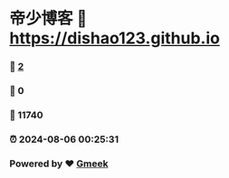 # 帝少博客 :link: https://dishao123.github.io 
### :page_facing_up: [2](https://dishao123.github.io/tag.html) 
### :speech_balloon: 0 
### :hibiscus: 11740 
### :alarm_clock: 2024-08-06 00:25:31 
### Powered by :heart: [Gmeek](https://github.com/Meekdai/Gmeek)

